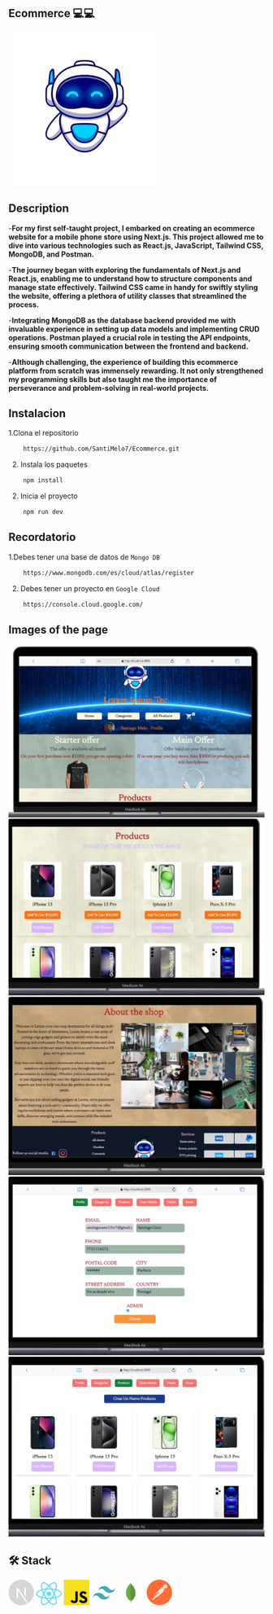## Ecommerce 💻💻
<a href="https://ecommerce-tec.netlify.app">
  <img width="300px" src="./public/logo.webp" alt="Logo" width="800" />
</a>

## Description

-**For my first self-taught project, I embarked on creating an ecommerce website for a mobile phone store using Next.js. This project allowed me to dive into various technologies such as React.js, JavaScript, Tailwind CSS, MongoDB, and Postman.**

-**The journey began with exploring the fundamentals of Next.js and React.js, enabling me to understand how to structure components and manage state effectively. Tailwind CSS came in handy for swiftly styling the website, offering a plethora of utility classes that streamlined the process.**

-**Integrating MongoDB as the database backend provided me with invaluable experience in setting up data models and implementing CRUD operations. Postman played a crucial role in testing the API endpoints, ensuring smooth communication between the frontend and backend.**

-**Although challenging, the experience of building this ecommerce platform from scratch was immensely rewarding. It not only strengthened my programming skills but also taught me the importance of perseverance and problem-solving in real-world projects.**


## Instalacion

1.Clona el repositorio
```sh
    https://github.com/SantiMelo7/Ecommerce.git
```

2. Instala los paquetes
```sh
    npm install
```

2. Inicia el proyecto
```sh
    npm run dev
```

## Recordatorio

1.Debes tener una base de datos de `Mongo DB`
```sh
    https://www.mongodb.com/es/cloud/atlas/register
```

2. Debes tener un proyecto en `Google Cloud`
```sh
    https://console.cloud.google.com/
```


## Images of the page
<div>
    <img src="/public/readme/photo-1.webp"></img>
    <img src="/public/readme/photo-2.webp"></img>
    <img src="/public/readme/photo-3.webp"></img>
    <img src="/public/readme/photo-4.webp"></img>
    <img src="/public/readme/photo-5.webp"></img>
</div>

## 🛠️ Stack
<div className="flex flex-col">
    <img width="10%" height="10%" src="/public/readme/Next.svg"></img>
    <img width="10%" height="10%" src="/public/readme/React.svg"></img>
    <img width="10%" height="10%" src="/public/readme/Javascript.svg"></img>
    <img width="10%" height="10%" src="/public/readme/Tailwind.png"></img>
    <img width="10%" height="10%" src="/public/readme/Mongo.svg"></img>
    <img width="10%" height="10%" src="/public/readme/Postman.svg"></img>
</div>

